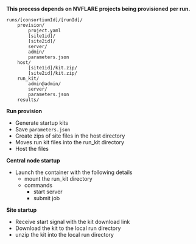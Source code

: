**This process depends on NVFLARE projects being provisioned per run.**


```
runs/[consortiumId]/[runId]/
	provision/
	    project.yaml
	    [site1id]/
	    [site2id]/
	    server/
	    admin/
	    parameters.json
    host/
        [site1id]/kit.zip/
        [site2id]/kit.zip/
    run_kit/
        admin@admin/
	    server/
	    parameters.json
	results/
```

**Run provision**
* Generate startup kits
* Save `parameters.json`
* Create zips of site files in the host directory
* Moves run kit files into the run_kit directory
* Host the files

**Central node startup**

* Launch the container with the following details
	* mount the run_kit directory
	* commands
		* start server
		* submit job

**Site startup**
* Receive start signal with the kit download link
* Download the kit to the local run directory
* unzip the kit into the local run directory